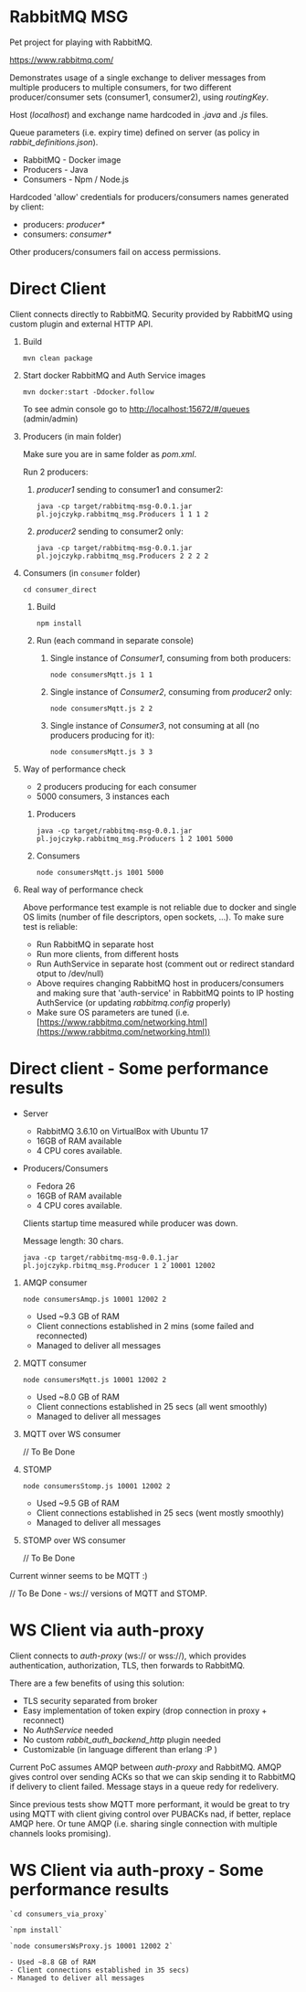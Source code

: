 # RabbitMQ MSG

Pet project for playing with RabbitMQ.

https://www.rabbitmq.com/

Demonstrates usage of a single exchange to deliver messages from multiple producers to multiple consumers, for two different producer/consumer sets (consumer1, consumer2), using _routingKey_.

Host (_localhost_) and exchange name hardcoded in _.java_ and _.js_ files. 

Queue parameters (i.e. expiry time) defined on server (as policy in _rabbit_definitions.json_).

* RabbitMQ  - Docker image
* Producers - Java
* Consumers - Npm / Node.js

Hardcoded 'allow' credentials for producers/consumers names generated by client:
* producers: _producer*_
* consumers: _consumer*_

Other producers/consumers fail on access permissions.


# Direct Client

Client connects directly to RabbitMQ.
Security provided by RabbitMQ using custom plugin and external HTTP API.

1. Build

    `mvn clean package`


2. Start docker RabbitMQ and Auth Service images

    `mvn docker:start -Ddocker.follow`

    To see admin console go to [http://localhost:15672/#/queues](http://localhost:15672/#/queues) (admin/admin)


3. Producers (in main folder)

    Make sure you are in same folder as _pom.xml_.
    
    Run 2 producers:

    1. _producer1_ sending to consumer1 and consumer2:
    
        `java -cp target/rabbitmq-msg-0.0.1.jar pl.jojczykp.rabbitmq_msg.Producers 1 1 1 2`

    2. _producer2_ sending to consumer2 only:
    
        `java -cp target/rabbitmq-msg-0.0.1.jar pl.jojczykp.rabbitmq_msg.Producers 2 2 2 2`

4. Consumers (in `consumer` folder)

    `cd consumer_direct`
    
    1. Build
    
        `npm install`

    2. Run (each command in separate console)

        1. Single instance of _Consumer1_, consuming from both producers:
    
            `node consumersMqtt.js 1 1`
    
        2. Single instance of _Consumer2_, consuming from _producer2_ only:
    
            `node consumersMqtt.js 2 2`
    
        3. Single instance of _Consumer3_, not consuming at all (no producers producing for it):
    
            `node consumersMqtt.js 3 3`
    
5. Way of performance check

    * 2 producers producing for each consumer
    * 5000 consumers, 3 instances each
    
    1. Producers
    
        `java -cp target/rabbitmq-msg-0.0.1.jar pl.jojczykp.rabbitmq_msg.Producers 1 2 1001 5000`
        
    2. Consumers
    
        `node consumersMqtt.js 1001 5000`
    
6. Real way of performance check

    Above performance test example is not reliable due to docker and single OS limits (number of file descriptors, open
    sockets, ...). To make sure test is reliable:
    
    - Run RabbitMQ in separate host
    - Run more clients, from different hosts
    - Run AuthService in separate host (comment out or redirect standard otput to /dev/null)
    - Above requires changing RabbitMQ host in producers/consumers and making sure that 'auth-service' in RabbitMQ
      points to IP hosting AuthService (or updating _rabbitmq.config_ properly)
    - Make sure OS parameters are tuned
      (i.e. [https://www.rabbitmq.com/networking.html](https://www.rabbitmq.com/networking.html))


# Direct client - Some performance results

- Server
    - RabbitMQ 3.6.10 on VirtualBox with Ubuntu 17
    - 16GB of RAM available
    - 4 CPU cores available.
- Producers/Consumers
    - Fedora 26
    - 16GB of RAM available
    - 4 CPU cores available.

    Clients startup time measured while producer was down.
    
    Message length: 30 chars.

    `java -cp target/rabbitmq-msg-0.0.1.jar pl.jojczykp.rbitmq_msg.Producer 1 2 10001 12002`
    
1. AMQP consumer
    
    `node consumersAmqp.js 10001 12002 2`
    
    - Used ~9.3 GB of RAM
    - Client connections established in 2 mins (some failed and reconnected)
    - Managed to deliver all messages

2. MQTT consumer
    
    `node consumersMqtt.js 10001 12002 2`
    
    - Used ~8.0 GB of RAM
    - Client connections established in 25 secs (all went smoothly)
    - Managed to deliver all messages
    
   
3. MQTT over WS consumer

    // To Be Done

4. STOMP
    
    `node consumersStomp.js 10001 12002 2`
    
    - Used ~9.5 GB of RAM
    - Client connections established in 25 secs (went mostly smoothly)
    - Managed to deliver all messages
    
5. STOMP over WS consumer

    // To Be Done


Current winner seems to be MQTT :)

// To Be Done - ws:// versions of MQTT and STOMP.


# WS Client via auth-proxy

Client connects to _auth-proxy_ (ws:// or wss://), which provides
authentication, authorization, TLS, then forwards to RabbitMQ.

There are a few benefits of using this solution:
- TLS security separated from broker
- Easy implementation of token expiry (drop connection in proxy + reconnect)
- No _AuthService_ needed 
- No custom _rabbit_auth_backend_http_ plugin needed
- Customizable (in language different than erlang :P )

Current PoC assumes AMQP between _auth-proxy_ and RabbitMQ. AMQP gives control
over sending ACKs so that we can skip sending it to RabbitMQ if delivery to
client failed. Message stays in a queue redy for redelivery.

Since previous tests show MQTT more performant, it would be great to try
using MQTT with client giving control over PUBACKs nad, if better, replace
AMQP here. Or tune AMQP (i.e. sharing single connection with multiple channels
looks promising).


# WS Client via auth-proxy - Some performance results
    
    `cd consumers_via_proxy`
    
    `npm install`
    
    `node consumersWsProxy.js 10001 12002 2`
    
    - Used ~8.8 GB of RAM
    - Client connections established in 35 secs)
    - Managed to deliver all messages

